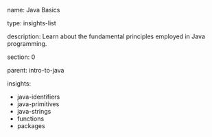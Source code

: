 name: Java Basics

type: insights-list

description: Learn about the fundamental principles employed in Java programming. 

section: 0

parent: intro-to-java

insights:
  - java-identifiers
  - java-primitives
  - java-strings
  - functions
  - packages
